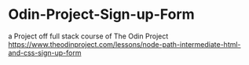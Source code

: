 # Odin-Project-Sign-up-Form

a Project off full stack course of The Odin Project https://www.theodinproject.com/lessons/node-path-intermediate-html-and-css-sign-up-form
